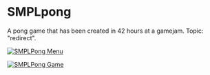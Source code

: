 # SMPLpong
A pong game that has been created in 42 hours at a gamejam. Topic: "redirect".

[![SMPLPong Menu](https://i.gyazo.com/db3812e4775049c793158680f860b4ea.gif)](https://gyazo.com/db3812e4775049c793158680f860b4ea)

[![SMPLPong Game](https://i.gyazo.com/db4a0c114a48e6d640029ab51a8f6e67.png)](https://gyazo.com/db4a0c114a48e6d640029ab51a8f6e67)
